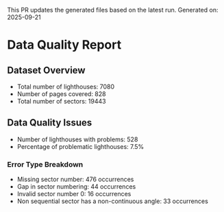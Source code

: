 This PR updates the generated files based on the latest run.
Generated on: 2025-09-21

# Data Quality Report

## Dataset Overview
- Total number of lighthouses: 7080
- Number of pages covered: 828
- Total number of sectors: 19443

## Data Quality Issues
- Number of lighthouses with problems: 528
- Percentage of problematic lighthouses: 7.5%

### Error Type Breakdown
- Missing sector number: 476 occurrences
- Gap in sector numbering: 44 occurrences
- Invalid sector number 0: 16 occurrences
- Non sequential sector has a non-continuous angle: 33 occurrences

